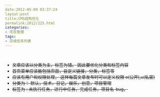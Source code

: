 ```yaml
---
date:2012-05-09 03:37:24
layout:post
title:CMS结构优化
permalink:2012/225.html
categories:
- 项目管理
tags:
- 完成任务列表
---
```



<p>
	<br />
</p>
<ul>
	<li>
		<s>文章应该以分类为主，标签为辅。 因此要优化分类和标签内容</s> 
	</li>
	<li>
		<s>首页菜单应该能包括页面，自定义链接，分类，标签等</s> 
	</li>
	<li>
		<s>应该有用户和权限处理， 这样每篇文章发布时可以定义权限 o(公开),u(私密)</s> 
	</li>
	<li>
		<s>分类为： 默认，技术，日记，娱乐，创意，项目管理</s> 
	</li>
	<li>
		<s>标签为 : 未执行任务，进行中任务，完成任务，项目名-bug，</s> 
	</li>
</ul>
<p>
	<br />
</p>